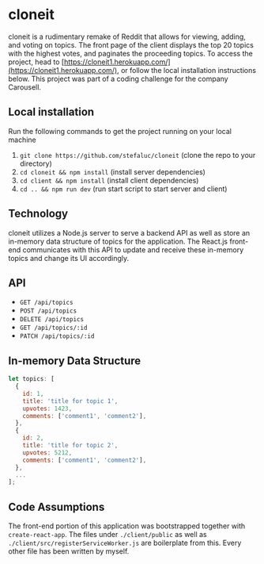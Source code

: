 # cloneit
cloneit is a rudimentary remake of Reddit that allows for viewing, adding, and voting on topics. The front page of the client displays the top 20 topics with the highest votes, and paginates the proceeding topics. To access the project, head to [https://cloneit1.herokuapp.com/](https://cloneit1.herokuapp.com/), or follow the local installation instructions below. This project was part of a coding challenge for the company Carousell.
## Local installation
Run the following commands to get the project running on your local machine
1. `git clone https://github.com/stefaluc/cloneit` (clone the repo to your directory)
2. `cd cloneit && npm install` (install server dependencies)
3. `cd client && npm install` (install client dependencies)
4. `cd .. && npm run dev` (run start script to start server and client)
## Technology
cloneit utilizes a Node.js server to serve a backend API as well as store an in-memory data structure of topics for the application. The React.js front-end communicates with this API to update and receive these in-memory topics and change its UI accordingly.
## API
- `GET /api/topics`
- `POST /api/topics`
- `DELETE /api/topics`
- `GET /api/topics/:id`
- `PATCH /api/topics/:id`
## In-memory Data Structure
```javascript
let topics: [
  {
    id: 1,
    title: 'title for topic 1',
    upvotes: 1423,
    comments: ['comment1', 'comment2'],
  },
  {
    id: 2,
    title: 'title for topic 2',
    upvotes: 5212,
    comments: ['comment1', 'comment2'],
  },
  ...
];
```
## Code Assumptions
The front-end portion of this application was bootstrapped together with `create-react-app`. The files under `./client/public` as well as `./client/src/registerServiceWorker.js` are boilerplate from this. Every other file has been written by myself.

